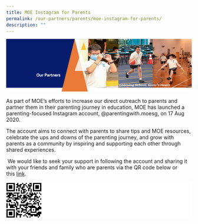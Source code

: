 ```yaml
---
title: MOE Instagram for Parents
permalink: /our-partners/parents/moe-instagram-for-parents/
description: ""
---
```

<img src="/images/OurPartners.png">
<p>As part of MOE&rsquo;s efforts to increase our direct outreach to parents and partner them in their parenting journey in education, MOE has launched a parenting-focused Instagram account, @parentingwith.moesg, on 17 Aug 2020.</p>
<p>The account aims to connect with parents to share tips and MOE resources, celebrate the ups and downs of the parenting journey, and grow with parents as a community by inspiring and supporting each other through shared experiences.</p>
<p>&nbsp;We would like to seek your support in following the account and sharing it with your friends and family who are parents via the QR code below or this&nbsp;<a href="https://instagram.com/parentingwith.moesg">link</a>.</p>
 <img src="/images/MOE%20Instagram%20for%20Parents.png">
